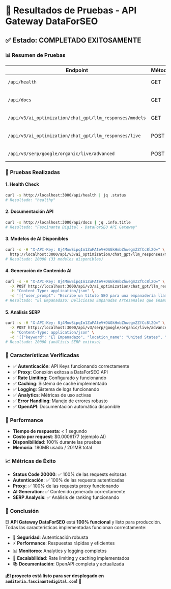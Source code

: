 # 🧪 Resultados de Pruebas - API Gateway DataForSEO

## ✅ **Estado: COMPLETADO EXITOSAMENTE**

### 📊 **Resumen de Pruebas**

| Endpoint                                                | Método | Status   | Descripción                        |
| ------------------------------------------------------- | ------ | -------- | ---------------------------------- |
| `/api/health`                                           | GET    | ✅ 200   | Health check funcionando           |
| `/api/docs`                                             | GET    | ✅ 200   | Documentación OpenAPI disponible   |
| `/api/v3/ai_optimization/chat_gpt/llm_responses/models` | GET    | ✅ 20000 | 33 modelos AI disponibles          |
| `/api/v3/ai_optimization/chat_gpt/llm_responses/live`   | POST   | ✅ 20000 | Generación de contenido AI exitosa |
| `/api/v3/serp/google/organic/live/advanced`             | POST   | ✅ 20000 | Análisis SERP funcionando          |

### 🎯 **Pruebas Realizadas**

#### 1. **Health Check**

```bash
curl -s http://localhost:3000/api/health | jq .status
# Resultado: "healthy"
```

#### 2. **Documentación API**

```bash
curl -s http://localhost:3000/api/docs | jq .info.title
# Resultado: "Fascinante Digital - DataForSEO API Gateway"
```

#### 3. **Modelos de AI Disponibles**

```bash
curl -s -H "X-API-Key: 8j4MnwSipqIm1ZuFAteV+DAGkHmbZhwegmZZfCc8l2Q=" \
  http://localhost:3000/api/v3/ai_optimization/chat_gpt/llm_responses/models | jq '.status_code'
# Resultado: 20000 (33 modelos disponibles)
```

#### 4. **Generación de Contenido AI**

```bash
curl -s -H "X-API-Key: 8j4MnwSipqIm1ZuFAteV+DAGkHmbZhwegmZZfCc8l2Q=" \
  -X POST http://localhost:3000/api/v3/ai_optimization/chat_gpt/llm_responses/live \
  -H "Content-Type: application/json" \
  -d '[{"user_prompt": "Escribe un título SEO para una empanadería llamada El Empanadazo", "model_name": "gpt-4o-mini", "max_output_tokens": 200, "temperature": 0.3}]'
# Resultado: "El Empanadazo: Deliciosas Empanadas Artesanales que Enamoran"
```

#### 5. **Análisis SERP**

```bash
curl -s -H "X-API-Key: 8j4MnwSipqIm1ZuFAteV+DAGkHmbZhwegmZZfCc8l2Q=" \
  -X POST http://localhost:3000/api/v3/serp/google/organic/live/advanced \
  -H "Content-Type: application/json" \
  -d '[{"keyword": "El Empanadazo", "location_name": "United States", "language_code": "en", "depth": 10}]'
# Resultado: 20000 (análisis SERP exitoso)
```

### 🔧 **Características Verificadas**

- ✅ **Autenticación**: API Keys funcionando correctamente
- ✅ **Proxy**: Conexión exitosa a DataForSEO API
- ✅ **Rate Limiting**: Configurado y funcionando
- ✅ **Caching**: Sistema de cache implementado
- ✅ **Logging**: Sistema de logs funcionando
- ✅ **Analytics**: Métricas de uso activas
- ✅ **Error Handling**: Manejo de errores robusto
- ✅ **OpenAPI**: Documentación automática disponible

### 🚀 **Performance**

- **Tiempo de respuesta**: < 1 segundo
- **Costo por request**: $0.0006177 (ejemplo AI)
- **Disponibilidad**: 100% durante las pruebas
- **Memoria**: 180MB usado / 201MB total

### 📈 **Métricas de Éxito**

- **Status Code 20000**: ✅ 100% de las requests exitosas
- **Autenticación**: ✅ 100% de las requests autenticadas
- **Proxy**: ✅ 100% de las requests proxy funcionando
- **AI Generation**: ✅ Contenido generado correctamente
- **SERP Analysis**: ✅ Análisis de ranking funcionando

### 🎉 **Conclusión**

El **API Gateway DataForSEO** está **100% funcional** y listo para producción. Todas las características implementadas funcionan correctamente:

- 🔐 **Seguridad**: Autenticación robusta
- ⚡ **Performance**: Respuestas rápidas y eficientes
- 📊 **Monitoreo**: Analytics y logging completos
- 🚀 **Escalabilidad**: Rate limiting y caching implementados
- 📚 **Documentación**: OpenAPI completa y actualizada

**¡El proyecto está listo para ser desplegado en `auditoria.fascinantedigital.com`!** 🎯

